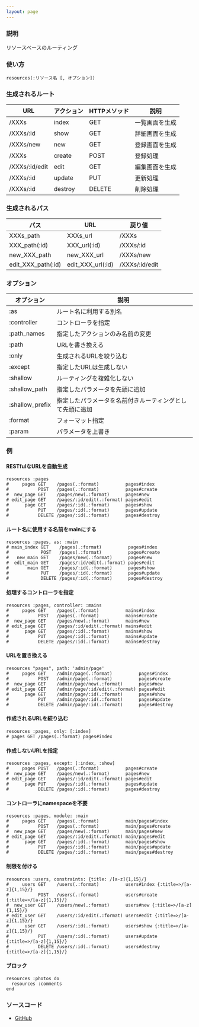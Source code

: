 ```yaml
---
layout: page
---
```

### 説明
リソースベースのルーティング

### 使い方
    resources(:リソース名 [, オプション])

### 生成されるルート

URL            | アクション   | HTTPメソッド | 説明
---------------|---------|----------|--------
/XXXs          | index   | GET      | 一覧画面を生成
/XXXs/:id      | show    | GET      | 詳細画面を生成
/XXXs/new      | new     | GET      | 登録画面を生成
/XXXs          | create  | POST     | 登録処理
/XXXs/:id/edit | edit    | GET      | 編集画面を生成
/XXXs/:id      | update  | PUT      | 更新処理
/XXXs/:id      | destroy | DELETE   | 削除処理

### 生成されるパス

パス                 | URL               | 戻り値
-------------------|-------------------|---------------
XXXs_path          | XXXs_url          | /XXXs
XXX_path(:id)      | XXX_url(:id)      | /XXXs/:id
new_XXX_path       | new_XXX_url       | /XXXs/new
edit_XXX_path(:id) | edit_XXX_url(:id) | /XXXs/:id/edit

### オプション

オプション           | 説明
----------------|-----------------------------
:as             | ルート名に利用する別名
:controller     | コントローラを指定
:path_names     | 指定したアクションのみ名前の変更
:path           | URLを書き換える
:only           | 生成されるURLを絞り込む
:except         | 指定したURLは生成しない
:shallow        | ルーティングを複雑化しない
:shallow_path   | 指定したパラメータを先頭に追加
:shallow_prefix | 指定したパラメータを名前付きルーティングとして先頭に追加
:format         | フォーマット指定
:param          | パラメータを上書き

### 例
#### RESTfulなURLを自動生成
    resources :pages
    #     pages GET    /pages(.:format)          pages#index
    #           POST   /pages(.:format)          pages#create
    #  new_page GET    /pages/new(.:format)      pages#new
    # edit_page GET    /pages/:id/edit(.:format) pages#edit
    #      page GET    /pages/:id(.:format)      pages#show
    #           PUT    /pages/:id(.:format)      pages#update
    #           DELETE /pages/:id(.:format)      pages#destroy

#### ルート名に使用する名前をmainにする
    resources :pages, as: :main
    # main_index GET    /pages(.:format)          pages#index
    #            POST   /pages(.:format)          pages#create
    #   new_main GET    /pages/new(.:format)      pages#new
    #  edit_main GET    /pages/:id/edit(.:format) pages#edit
    #       main GET    /pages/:id(.:format)      pages#show
    #            PUT    /pages/:id(.:format)      pages#update
    #            DELETE /pages/:id(.:format)      pages#destroy

#### 処理するコントローラを指定
    resources :pages, controller: :mains
    #     pages GET    /pages(.:format)          mains#index
    #           POST   /pages(.:format)          mains#create
    #  new_page GET    /pages/new(.:format)      mains#new
    # edit_page GET    /pages/:id/edit(.:format) mains#edit
    #      page GET    /pages/:id(.:format)      mains#show
    #           PUT    /pages/:id(.:format)      mains#update
    #           DELETE /pages/:id(.:format)      mains#destroy

#### URLを置き換える
    resources "pages", path: 'admin/page'
    #     pages GET    /admin/page(.:format)          pages#index
    #           POST   /admin/page(.:format)          pages#create
    #  new_page GET    /admin/page/new(.:format)      pages#new
    # edit_page GET    /admin/page/:id/edit(.:format) pages#edit
    #      page GET    /admin/page/:id(.:format)      pages#show
    #           PUT    /admin/page/:id(.:format)      pages#update
    #           DELETE /admin/page/:id(.:format)      pages#destroy

#### 作成されるURLを絞り込む
    resources :pages, only: [:index]
    # pages GET /pages(.:format) pages#index

#### 作成しないURLを指定
    resources :pages, except: [:index, :show]
    #     pages POST   /pages(.:format)          pages#create
    #  new_page GET    /pages/new(.:format)      pages#new
    # edit_page GET    /pages/:id/edit(.:format) pages#edit
    #      page PUT    /pages/:id(.:format)      pages#update
    #           DELETE /pages/:id(.:format)      pages#destroy

#### コントローラにnamespaceを不要
    resources :pages, module: :main
    #     pages GET    /pages(.:format)          main/pages#index
    #           POST   /pages(.:format)          main/pages#create
    #  new_page GET    /pages/new(.:format)      main/pages#new
    # edit_page GET    /pages/:id/edit(.:format) main/pages#edit
    #      page GET    /pages/:id(.:format)      main/pages#show
    #           PUT    /pages/:id(.:format)      main/pages#update
    #           DELETE /pages/:id(.:format)      main/pages#destroy

#### 制限を付ける
    resources :users, constraints: {title: /[a-z]{1,15}/}
    #     users GET    /users(.:format)          users#index {:title=>/[a-z]{1,15}/}
    #           POST   /users(.:format)          users#create {:title=>/[a-z]{1,15}/}
    #  new_user GET    /users/new(.:format)      users#new {:title=>/[a-z]{1,15}/}
    # edit_user GET    /users/:id/edit(.:format) users#edit {:title=>/[a-z]{1,15}/}
    #      user GET    /users/:id(.:format)      users#show {:title=>/[a-z]{1,15}/}
    #           PUT    /users/:id(.:format)      users#update {:title=>/[a-z]{1,15}/}
    #           DELETE /users/:id(.:format)      users#destroy {:title=>/[a-z]{1,15}/}

#### ブロック
    resources :photos do
      resources :comments
    end

### ソースコード
* [GitHub](https://github.com/rails/rails/blob/f5d2f3fc759ec9a942609ca5b8446e83fdf869b4/actionpack/lib/action_dispatch/routing/mapper.rb#L1348)